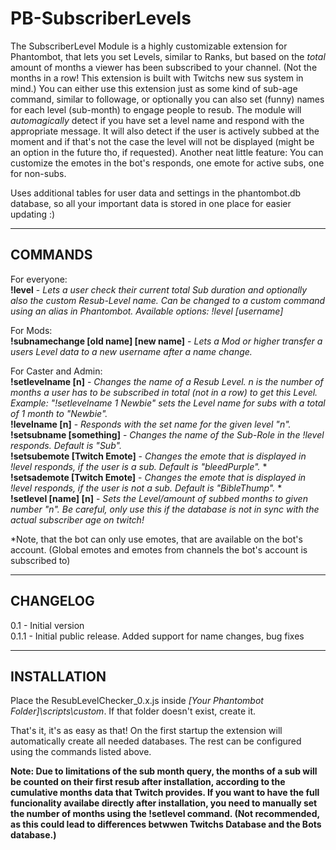 # PB-SubscriberLevels

The SubscriberLevel Module is a highly customizable extension for Phantombot, that lets you set Levels, similar to Ranks, but based on the *total* amount of months a viewer has been subscribed to your channel. (Not the months in a row! This extension is built with Twitchs new sus system in mind.)
You can either use this extension just as some kind of sub-age command, similar to followage, or optionally you can also set (funny) names for each level (sub-month) to engage people to resub. The module will *automagically* detect if you have set a level name and respond with the appropriate message. It will also detect if the user is actively subbed at the moment and if that's not the case the level will not be displayed (might be an option in the future tho, if requested).
Another neat little feature: You can customize the emotes in the bot's responds, one emote for active subs, one for non-subs.

Uses additional tables for user data and settings in the phantombot.db database, so all your important data is stored in one place for easier updating :)  
  
-------------  
  
## COMMANDS

For everyone:  
**!level** - *Lets a user check their current total Sub duration and optionally also the custom Resub-Level name.  Can be changed to a custom command using an alias in Phantombot. Available options: !level [username]*  
  
For Mods:  
**!subnamechange [old name] [new name]** - *Lets a Mod or higher transfer a users Level data to a new username after a name change.*  
  
For Caster and Admin:  
**!setlevelname [n]** - *Changes the name of a Resub Level. n is the number of months a user has to be subscribed in total (not in a row) to get this Level. Example: "!setlevelname 1 Newbie" sets the Level name for subs with a total of 1 month to "Newbie".*  
**!levelname [n]** - *Responds with the set name for the given level "n".*  
**!setsubname [something]** - *Changes the name of the Sub-Role in the !level responds. Default is "Sub".*  
**!setsubemote [Twitch Emote]** - *Changes the emote that is displayed in !level responds, if the user is a sub. Default is "bleedPurple".* *  
**!setsademote [Twitch Emote]** - *Changes the emote that is displayed in !level responds, if the user is not a sub. Default is "BibleThump".* *  
**!setlevel [name] [n]** - *Sets the Level/amount of subbed months to given number "n". Be careful, only use this if the database is not in sync with the actual subscriber age on twitch!*  
  

*Note, that the bot can only use emotes, that are available on the bot's account. (Global emotes and emotes from channels the bot's account is subscribed to)  
  
--------------  
  
## CHANGELOG  

0.1 - Initial version  
0.1.1 - Initial public release. Added support for name changes, bug fixes  
  
--------------  
  
## INSTALLATION  
   
Place the ResubLevelChecker_0.x.js inside *[Your Phantombot Folder]\scripts\custom*. If that folder doesn't exist, create it.  
  
That's it, it's as easy as that! On the first startup the extension will automatically create all needed databases. The rest can be configured using the commands listed above.  
  
**Note: Due to limitations of the sub month query, the months of a sub will be counted on their first resub after installation, according to the cumulative months data that Twitch provides. If you want to have the full funcionality availabe directly after installation, you need to manually set the number of months using the !setlevel command. (Not recommended, as this could lead to differences betwwen Twitchs Database and the Bots database.)**
